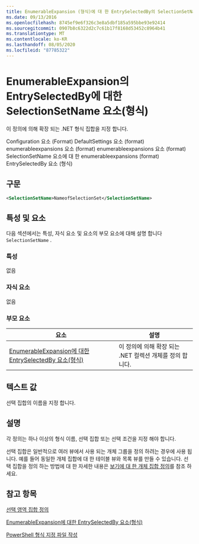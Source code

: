 ```yaml
---
title: EnumerableExpansion (형식)에 대 한 EntrySelectedBy의 SelectionSetName 요소 | Microsoft Docs
ms.date: 09/13/2016
ms.openlocfilehash: 8745ef9e6f326c3e8a5dbf185a595bbe93e92414
ms.sourcegitcommit: 0907b8c6322d2c7c61b17f8168d53452c8964b41
ms.translationtype: MT
ms.contentlocale: ko-KR
ms.lasthandoff: 08/05/2020
ms.locfileid: "87785322"
---
```

# <a name="selectionsetname-element-for-entryselectedby-for-enumerableexpansion-format"></a>EnumerableExpansion의 EntrySelectedBy에 대한 SelectionSetName 요소(형식)

이 정의에 의해 확장 되는 .NET 형식 집합을 지정 합니다.

Configuration 요소 (Format) DefaultSettings 요소 (format) enumerableexpansions 요소 (format) enumerableexpansions 요소 (format) SelectionSetName 요소에 대 한 enumerableexpansions (format) EntrySelectedBy 요소 (형식)

## <a name="syntax"></a>구문

```xml
<SelectionSetName>NameofSelectionSet</SelectionSetName>

```

## <a name="attributes-and-elements"></a>특성 및 요소

다음 섹션에서는 특성, 자식 요소 및 요소의 부모 요소에 대해 설명 합니다 `SelectionSetName` .

### <a name="attributes"></a>특성

없음

### <a name="child-elements"></a>자식 요소

없음

### <a name="parent-elements"></a>부모 요소

|요소|설명|
|-------------|-----------------|
|[EnumerableExpansion에 대한 EntrySelectedBy 요소(형식)](./entryselectedby-element-for-enumerableexpansion-format.md)|이 정의에 의해 확장 되는 .NET 컬렉션 개체를 정의 합니다.|

## <a name="text-value"></a>텍스트 값

선택 집합의 이름을 지정 합니다.

## <a name="remarks"></a>설명

각 정의는 하나 이상의 형식 이름, 선택 집합 또는 선택 조건을 지정 해야 합니다.

선택 집합은 일반적으로 여러 뷰에서 사용 되는 개체 그룹을 정의 하려는 경우에 사용 됩니다. 예를 들어 동일한 개체 집합에 대 한 테이블 뷰와 목록 뷰를 만들 수 있습니다. 선택 집합을 정의 하는 방법에 대 한 자세한 내용은 [보기에 대 한 개체 집합 정의](./defining-selection-sets.md)를 참조 하세요.

## <a name="see-also"></a>참고 항목

[선택 영역 집합 정의](./defining-selection-sets.md)

[EnumerableExpansion에 대한 EntrySelectedBy 요소(형식)](./entryselectedby-element-for-enumerableexpansion-format.md)

[PowerShell 형식 지정 파일 작성](./writing-a-powershell-formatting-file.md)
